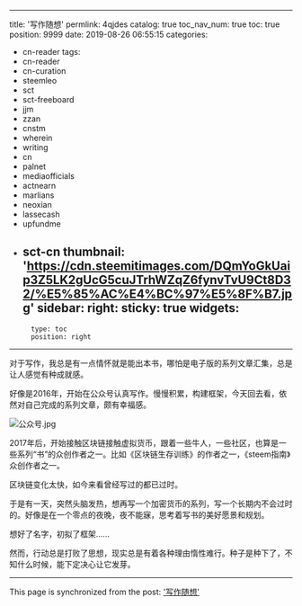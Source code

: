 
---
title: '写作随想'
permlink: 4qjdes
catalog: true
toc_nav_num: true
toc: true
position: 9999
date: 2019-08-26 06:55:15
categories:
- cn-reader
tags:
- cn-reader
- cn-curation
- steemleo
- sct
- sct-freeboard
- jjm
- zzan
- cnstm
- wherein
- writing
- cn
- palnet
- mediaofficials
- actnearn
- marlians
- neoxian
- lassecash
- upfundme
- sct-cn
thumbnail: 'https://cdn.steemitimages.com/DQmYoGkUaip3Z5LK2gUcG5cuJTrhWZqZ6fynvTvU9Ct8D32/%E5%85%AC%E4%BC%97%E5%8F%B7.jpg'
sidebar:
    right:
        sticky: true
widgets:
    -
        type: toc
        position: right
---


对于写作，我总是有一点情怀就是能出本书，哪怕是电子版的系列文章汇集，总是让人感觉有种成就感。

好像是2016年，开始在公众号认真写作。慢慢积累，构建框架，今天回去看，依然对自己完成的系列文章，颇有幸福感。

![公众号.jpg](https://cdn.steemitimages.com/DQmYoGkUaip3Z5LK2gUcG5cuJTrhWZqZ6fynvTvU9Ct8D32/%E5%85%AC%E4%BC%97%E5%8F%B7.jpg)

2017年后，开始接触区块链接触虚拟货币，跟着一些牛人，一些社区，也算是一些系列“书”的众创作者之一。比如《区块链生存训练》的作者之一，《steem指南》众创作者之一。

区块链变化太快，如今来看曾经写过的都已过时。

于是有一天，突然头脑发热，想再写一个加密货币的系列，写一个长期内不会过时的。好像是在一个零点的夜晚，夜不能寐，思考着写书的美好愿景和规划。

想好了名字，初拟了框架......

然而，行动总是打败了思想，现实总是有着各种理由惰性难行。种子是种下了，不知什么时候，能下定决心让它发芽。

- - -

This page is synchronized from the post: ['写作随想'](https://steemit.com/@yellowbird/4qjdes)
